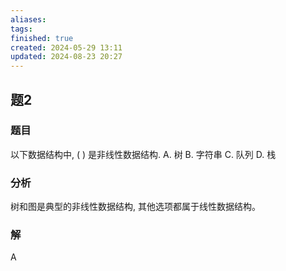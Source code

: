 ```yaml
---
aliases: 
tags: 
finished: true
created: 2024-05-29 13:11
updated: 2024-08-23 20:27
---
```

## 题2
### 题目
以下数据结构中, ( ) 是非线性数据结构.
A. 树 
B. 字符串 
C. 队列 
D. 栈
### 分析
树和图是典型的非线性数据结构, 其他选项都属于线性数据结构。
### 解
A